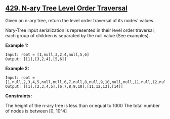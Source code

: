 ## [429. N-ary Tree Level Order Traversal](https://leetcode.com/problems/n-ary-tree-level-order-traversal/)

Given an n-ary tree, return the level order traversal of its nodes' values.

Nary-Tree input serialization is represented in their level order traversal, each group of children is separated by the null value (See examples).

**Example 1:**

```
Input: root = [1,null,3,2,4,null,5,6]
Output: [[1],[3,2,4],[5,6]]
```

**Example 2:**

```
Input: root = [1,null,2,3,4,5,null,null,6,7,null,8,null,9,10,null,null,11,null,12,null,13,null,null,14]
Output: [[1],[2,3,4,5],[6,7,8,9,10],[11,12,13],[14]]
```

**Constraints:**

The height of the n-ary tree is less than or equal to 1000
The total number of nodes is between [0, 10^4]
